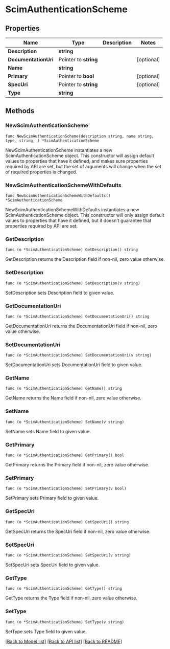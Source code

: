 # ScimAuthenticationScheme

## Properties

Name | Type | Description | Notes
------------ | ------------- | ------------- | -------------
**Description** | **string** |  | 
**DocumentationUri** | Pointer to **string** |  | [optional] 
**Name** | **string** |  | 
**Primary** | Pointer to **bool** |  | [optional] 
**SpecUri** | Pointer to **string** |  | [optional] 
**Type** | **string** |  | 

## Methods

### NewScimAuthenticationScheme

`func NewScimAuthenticationScheme(description string, name string, type_ string, ) *ScimAuthenticationScheme`

NewScimAuthenticationScheme instantiates a new ScimAuthenticationScheme object.
This constructor will assign default values to properties that have it defined,
and makes sure properties required by API are set, but the set of arguments
will change when the set of required properties is changed.

### NewScimAuthenticationSchemeWithDefaults

`func NewScimAuthenticationSchemeWithDefaults() *ScimAuthenticationScheme`

NewScimAuthenticationSchemeWithDefaults instantiates a new ScimAuthenticationScheme object.
This constructor will only assign default values to properties that have it defined,
but it doesn't guarantee that properties required by API are set.

### GetDescription

`func (o *ScimAuthenticationScheme) GetDescription() string`

GetDescription returns the Description field if non-nil, zero value otherwise.

### SetDescription

`func (o *ScimAuthenticationScheme) SetDescription(v string)`

SetDescription sets Description field to given value.

### GetDocumentationUri

`func (o *ScimAuthenticationScheme) GetDocumentationUri() string`

GetDocumentationUri returns the DocumentationUri field if non-nil, zero value otherwise.

### SetDocumentationUri

`func (o *ScimAuthenticationScheme) SetDocumentationUri(v string)`

SetDocumentationUri sets DocumentationUri field to given value.

### GetName

`func (o *ScimAuthenticationScheme) GetName() string`

GetName returns the Name field if non-nil, zero value otherwise.

### SetName

`func (o *ScimAuthenticationScheme) SetName(v string)`

SetName sets Name field to given value.

### GetPrimary

`func (o *ScimAuthenticationScheme) GetPrimary() bool`

GetPrimary returns the Primary field if non-nil, zero value otherwise.

### SetPrimary

`func (o *ScimAuthenticationScheme) SetPrimary(v bool)`

SetPrimary sets Primary field to given value.

### GetSpecUri

`func (o *ScimAuthenticationScheme) GetSpecUri() string`

GetSpecUri returns the SpecUri field if non-nil, zero value otherwise.

### SetSpecUri

`func (o *ScimAuthenticationScheme) SetSpecUri(v string)`

SetSpecUri sets SpecUri field to given value.

### GetType

`func (o *ScimAuthenticationScheme) GetType() string`

GetType returns the Type field if non-nil, zero value otherwise.

### SetType

`func (o *ScimAuthenticationScheme) SetType(v string)`

SetType sets Type field to given value.


[[Back to Model list]](../README.md#documentation-for-models) [[Back to API list]](../README.md#documentation-for-api-endpoints) [[Back to README]](../README.md)


